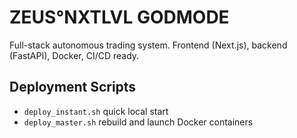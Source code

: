 # ZEUS°NXTLVL GODMODE

Full-stack autonomous trading system. Frontend (Next.js), backend (FastAPI), Docker, CI/CD ready.
## Deployment Scripts
- `deploy_instant.sh` quick local start
- `deploy_master.sh` rebuild and launch Docker containers
